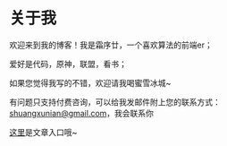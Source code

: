 # 关于我
欢迎来到我的博客！我是霜序廿，一个喜欢算法的前端er；

爱好是代码，原神，联盟，看书；

如果您觉得我写的不错，欢迎请我喝蜜雪冰城~

有问题只支持付费咨询，可以给我发邮件附上您的联系方式：shuangxunian@gmail.com，我会联系你

[这里](https://shuangxunian.gitee.io/2022/09/19/allIn)是文章入口哦~